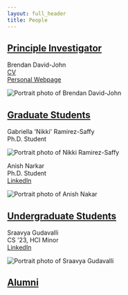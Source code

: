 ```yaml
---
layout: full_header
title: People
---
```



## [Principle Investigator](#pi)

Brendan David-John\
[CV](https://drive.google.com/file/d/1-3QynyXl3AW0Uu572uswKD6y4qpmmSjR/view?usp=sharing)\
[Personal Webpage](https://brendandavidjohn.app)

![Portrait photo of Brendan David-John]({{root_url}}/assets/images/people/brendan.jpg)

## [Graduate Students](#grad)

Gabriella 'Nikki' Ramirez-Saffy\
Ph.D. Student

![Portrait photo of Nikki Ramirez-Saffy]({{root_url}}/assets/images/people/nikki.jpg)

Anish Narkar\
Ph.D. Student\
[LinkedIn](https://www.linkedin.com/in/anishnarkar/)

![Portrait photo of Anish Nakar]({{root_url}}/assets/images/people/anish.jpg)

## [Undergraduate Students](#undergrad)

Sraavya Gudavalli\
CS '23, HCI Minor\
[LinkedIn](https://www.linkedin.com/in/sraavya-gudavalli-a690a9215/)

![Portrait photo of Sraavya Gudavalli]({{root_url}}/assets/images/people/sraavya.png)

## [Alumni](#alumni)